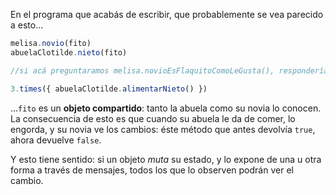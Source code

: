 En el programa que acabás de escribir, que probablemente se vea parecido a esto...

```javascript
melisa.novio(fito)
abuelaClotilde.nieto(fito)

//si acá preguntaramos melisa.novioEsFlaquitoComoLeGusta(), respondería true

3.times({ abuelaClotilde.alimentarNieto() })
```

...`fito` es un **objeto compartido**: tanto la abuela como su novia lo conocen. La consecuencia de esto es que cuando su abuela le da de comer, lo engorda, y su novia ve los cambios: éste método que antes devolvía `true`, ahora devuelve `false`. 

Y esto tiene sentido: si un objeto _muta_ su estado, y lo expone de una u otra forma a través de mensajes, todos los que lo observen podrán ver el cambio. 


